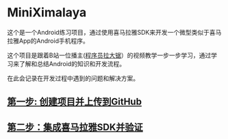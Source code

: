 # MiniXimalaya
这个是一个Android练习项目，通过使用喜马拉雅SDK来开发一个微型类似于喜马拉雅App的Android手机程序。

这个项目是跟着B站一位播主([程序员拉大锯](https://space.bilibili.com/44272436/)）的视频教学一步一步学习，通过学习来了解和总结Android的知识和开发流程。

在此会记录在开发过程中遇到的问题和解决方案。

## [第一步: 创建项目并上传到GitHub](./doc/001-CreateProjectAndUploadToGitHub.md)

## [第二步：集成喜马拉雅SDK并验证]()
